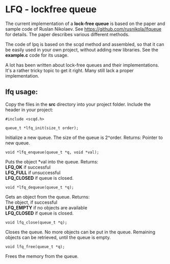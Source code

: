 # **LFQ - lockfree queue**

The current implementation of a **lock-free queue** is based on the paper
and sample code of Ruslan Nikolaev. See https://github.com/rusnikola/lfqueue
for details. The paper describes various different methods.

The code of lpq is based on the scqd method and assembled, so that it can
be easily used in your own project, without adding new libraries. See the **example.c** code for its usage.

A lot has been written about lock-free queues and their implementations.
It's a rather tricky topic to get it right. Many still lack a proper
implementation.

## lfq usage:

Copy the files in the **src** directory into your project folder. 
Include the header in your project:

`#include <scqd.h>`

`queue_t *lfq_init(size_t order);`

Initialize a new queue. The size of the queue is 2^order. Returns: 
Pointer to new queue.  

`void *lfq_enqueue(queue_t *q, void *val);`  

Puts the object *val into the queue. Returns:  
**LFQ_OK** if successful  
**LFQ_FULL** if unsuccessful  
**LFQ_CLOSED** if queue is closed.  

`void *lfq_dequeue(queue_t *q);`

Gets an object from the queue. Returns:  
The object, if successful  
**LFQ_EMPTY** if no objects are available  
**LFQ_CLOSED** if queue is closed.  

`void lfq_close(queue_t *q);`

Closes the queue. No more objects can be put in the queue.
Remaining objects can be retrieved, until the queue is empty.

`void lfq_free(queue_t *q);`

Frees the memory from the queue.

